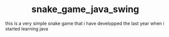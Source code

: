 <h1 align='center'> snake_game_java_swing</h1>
this is a very simple snake game that i have developped the last year when i started learning java
